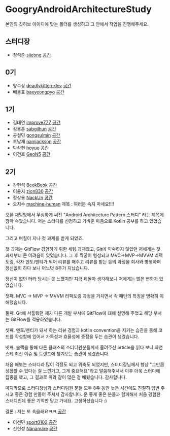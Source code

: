 ﻿# GoogryAndroidArchitectureStudy

본인의 깃허브 아이디에 맞는 폴더를 생성하고 그 안에서 작업을 진행해주세요.

## 스터디장
- 정석준 [sjjeong](https://github.com/sjjeong)
[공간](https://github.com/StudyFork/GoogryAndroidArchitectureStudy/tree/master/sjjeong)

## 0기
- 양수장 [deadlykitten-dev](https://github.com/deadlykitten-dev)
[공간](https://github.com/StudyFork/GoogryAndroidArchitectureStudy/tree/master/deadlykitten-dev)
- 배용표 [baeyeongpyo](https://github.com/baeyeongpyo)
[공간](https://github.com/StudyFork/GoogryAndroidArchitectureStudy/tree/master/baeyeongpyo)

## 1기

- 김대연 [improve777](https://github.com/improve777)
[공간](https://github.com/StudyFork/GoogryAndroidArchitectureStudy/tree/master/improve777)
- 김용훈 [sabgilhun](https://github.com/sabgilhun)
[공간](https://github.com/StudyFork/GoogryAndroidArchitectureStudy/tree/master/sabgilhun)
- 공설민 [gongsulmin](https://github.com/GongSulMin?tab=repositories)
[공간](https://github.com/StudyFork/GoogryAndroidArchitectureStudy/tree/master/gongsulmin)
- 조남재 [namjackson](https://github.com/namjackson)
[공간](https://github.com/StudyFork/GoogryAndroidArchitectureStudy/tree/master/namjackson)
- 박상현 [hoyuo](https://github.com/hoyuo)
[공간](https://github.com/StudyFork/GoogryAndroidArchitectureStudy/tree/master/hoyuo)
- 이건호 [GeoN5](https://github.com/GeoN5)
[공간](https://github.com/StudyFork/GoogryAndroidArchitectureStudy/tree/master/GeoN5)

## 2기

- 강현석 [BeokBeok](https://github.com/BeokBeok)
[공간](https://github.com/StudyFork/GoogryAndroidArchitectureStudy/tree/master/BeokBeok)
- 이윤지 [zion830](https://github.com/zion830)
[공간](https://github.com/StudyFork/GoogryAndroidArchitectureStudy/tree/master/zion830)
- 정상용 [NackUn](https://github.com/NackUn)
[공간](https://github.com/StudyFork/GoogryAndroidArchitectureStudy/tree/master/NackUn)
- 오지수 [machine-human](https://github.com/machine-human)
제목 : 여러분 속지 마세요!!!!

오픈 채팅방에서 무심하게 써진 "Android Architecture Pattern 스터디" 라는 제목에 깜빡 속았습니다.
저는 스터디를 신청하고 가벼운 마음으로 Kotlin 공부를 하고 있었습니다. 

그리고 며칠이 지나 첫 과제를 받게 되었죠.

첫 과제는 GitFlow 경험하기 위한 세팅 과제였고,
Git에 익숙하지 않았던 저에게는 첫 과제부터 큰 어려움이 있었습니다. 
그 후 짝꿍이 형성되고 MVC→MVP→MVVM 리팩토링, 각자 멘토/멘티가 되어 리뷰를 해주고 리뷰를 받는 등의 과정을 회사와 병행하며 정신없이 하다 보니 어느덧 8주가 지났습니다.

정신이 없던 터라 당시는 못 느꼈지만 지금 뒤돌아 생각해보니 저에게는 많은 변화가 있었습니다.

첫째.
MVC → MVP → MVVM 리팩토링 과정을 거치면서 각 패턴의 특징을 명확히 이해했습니다.

둘째. 
Git에 서툴렀던 제가 다른 개발 부서에 GitFlow에 대해 설명해 주었고 해당 부서는 GitFlow를 적용하였습니다.

셋째. 
멘토/멘티가 돼서 하는 리뷰 경험과 kotlin convention을 지키는 습관을 통해 코드를 작성함에 있어서 가독성과 효율성에 중점을 두는 습관이 생겼습니다.

넷째.
슬랙을 통해 다른 클래스의 스터디원분들께서 올려주신 article을 읽다 보니 자연스레 최신 이슈 및 트랜드에 챙겨보는 습관이 생겼습니다.

처음 해보는 스터디라 많이 걱정도 되고 위축도 되었지만,
스터디장님께서 항상 "그만큼 성장할 수 있다는 걸 느낀거고, 그게 중요해요"라고 말씀해주셔서 이후 더욱 스터디에 집중을 했고, 그 결과로 위와 같이 많은 걸 배웠습니다. 감사합니다.

마지막으로
스터디장님과 스터디팀원 분들 모두 8주 동안 늦은 시간에도 친절히 답변 주시고 좋은 경험 만들어 주셔서 감사합니다. 운 좋게 좋은 분들과 함께해서 처음 경험한 스터디인데 좋은 기억만 담고 가네요. 고생하셨습니다 :)

결론 : 저는 또 속을래요ㅋㅋ
[공간](https://github.com/StudyFork/GoogryAndroidArchitectureStudy/tree/master/machine-human)
- 이선민 [sport0102](https://github.com/sport0102)
[공간](https://github.com/StudyFork/GoogryAndroidArchitectureStudy/tree/master/sport0102)
- 신현성 [Nanamare](https://github.com/Nanamare)
[공간](https://github.com/StudyFork/GoogryAndroidArchitectureStudy/tree/master/Nanamare)
